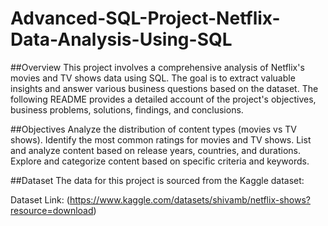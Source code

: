 # Advanced-SQL-Project-Netflix-Data-Analysis-Using-SQL

##Overview
This project involves a comprehensive analysis of Netflix's movies and TV shows data using SQL. The goal is to extract valuable insights and answer various business questions based on the dataset. The following README provides a detailed account of the project's objectives, business problems, solutions, findings, and conclusions.


##Objectives
Analyze the distribution of content types (movies vs TV shows).
Identify the most common ratings for movies and TV shows.
List and analyze content based on release years, countries, and durations.
Explore and categorize content based on specific criteria and keywords.

##Dataset
The data for this project is sourced from the Kaggle dataset:

Dataset Link: (https://www.kaggle.com/datasets/shivamb/netflix-shows?resource=download)
